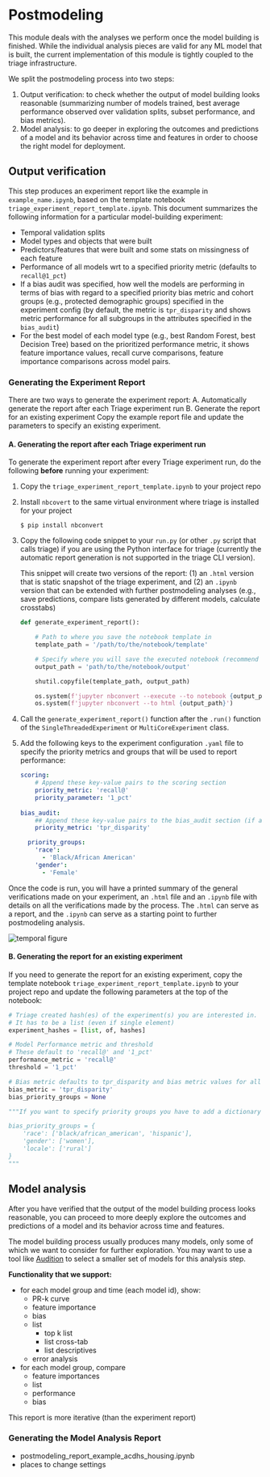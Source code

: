 # Postmodeling

This module deals with the analyses we perform once the model building is finished. While the individual analysis pieces are valid for any ML model that is built, the current implementation of this module is tightly coupled to the triage infrastructure. 

We split the postmodeling process into two steps: 
1. Output verification: to check whether the output of model building looks reasonable (summarizing number of models trained, best average performance observed over validation splits, subset performance, and bias metrics).
2. Model analysis: to go deeper in exploring the outcomes and predictions of a model and its behavior across time and features in order to choose the right model for deployment.

## Output verification

This step produces an experiment report like the example in `example_name.ipynb`, based on the template notebook `triage_experiment_report_template.ipynb`. This document summarizes the following information for a particular model-building experiment:
- Temporal validation splits
- Model types and objects that were built
- Predictors/features that were built and some stats on missingness of each feature
- Performance of all models wrt to a specified priority metric (defaults to `recall@1_pct`)
- If a bias audit was specified, how well the models are performing in terms of bias with regard to a specified priority bias metric and cohort groups (e.g., protected demographic groups) specified in the experiment config (by default, the metric is `tpr_disparity` and shows metric performance for all subgroups in the attributes specified in the `bias_audit`)
- For the best model of each model type (e.g., best Random Forest, best Decision Tree) based on the prioritized performance metric, it shows feature importance values, recall curve comparisons, feature importance comparisons across model pairs. 

### Generating the Experiment Report

There are two ways to generate the experiment report: 
A. Automatically generate the report after each Triage experiment run 
B. Generate the report for an existing experiment Copy the example report file and update the parameters to specify an existing experiment.

#### A. Generating the report after each Triage experiment run

To generate the experiment report after every Triage experiment run, do the following **before** running your experiment:

1. Copy the `triage_experiment_report_template.ipynb` to your project repo

2. Install `nbcovert` to the same virtual environment where triage is installed for your project

    ```
    $ pip install nbconvert
    ```

3. Copy the following code snippet to your `run.py` (or other `.py` script that calls triage) if you are using the Python interface for triage (currently the automatic report generation is not supported in the triage CLI version).  

    This snippet will create two versions of the report: (1) an `.html` version that is static snapshot of the triage experiment, and (2) an `.ipynb` version that can be extended with further postmodeling analyses (e.g., save predictions, compare lists generated by different models, calculate crosstabs)

    ```python
    def generate_experiment_report():

        # Path to where you save the notebook template in 
        template_path = '/path/to/the/notebook/template'

        # Specify where you will save the executed notebook (recommend not to overwrite the template)
        output_path = 'path/to/the/notebook/output'

        shutil.copyfile(template_path, output_path)

        os.system(f'jupyter nbconvert --execute --to notebook {output_path}')
        os.system(f'jupyter nbconvert --to html {output_path}')
    ```

4. Call the `generate_experiment_report()` function after the `.run()` function of the `SingleThreadedExperiment` or `MultiCoreExperiment` class.

5. Add the following keys to the experiment configuration `.yaml` file to specify the priority metrics and groups that will be used to report performance: 

    ```yaml
    scoring:
        # Append these key-value pairs to the scoring section
        priority_metric: 'recall@'
        priority_parameter: '1_pct' 
      
    bias_audit:
        ## Append these key-value pairs to the bias_audit section (if a bias audit is performed)
        priority_metric: 'tpr_disparity'

      priority_groups:
        'race':
          - 'Black/African American'
        'gender':
          - 'Female'
    ```

Once the code is run, you will have a printed summary of the general verifications made on your experiment, an `.html` file and an `.ipynb` file with details on all the verifications made by the process. The `.html` can serve as a report, and the `.ipynb` can serve as a starting point to further postmodeling analysis.  

![temporal figure](https://dssg.github.io/triage/postmodeling/output_summary_verification.png)


#### B. Generating the report for an existing experiment

If you need to generate the report for an existing experiment, copy the template notebook `triage_experiment_report_template.ipynb` to your project repo and update the following parameters at the top of the notebook: 

```python
# Triage created hash(es) of the experiment(s) you are interested in. 
# It has to be a list (even if single element)
experiment_hashes = [list, of, hashes]

# Model Performance metric and threshold
# These default to 'recall@' and '1_pct'
performance_metric = 'recall@'
threshold = '1_pct'

# Bias metric defaults to tpr_disparity and bias metric values for all groups generated (if bias audit specified in the experiment config)
bias_metric = 'tpr_disparity'
bias_priority_groups = None

"""If you want to specify priority groups you have to add a dictionary in the following form

bias_priority_groups = {
    'race': ['black/african_american', 'hispanic'],
    'gender': ['women'],
    'locale': ['rural']
}
"""
```

## Model analysis

After you have verified that the output of the model building process looks reasonable, you can proceed to more deeply explore the outcomes and predictions of a model and its behavior across time and features. 

The model building process usually produces many models, only some of which we want to consider for further exploration. You may want to use a tool like [Audition](https://github.com/dssg/triage/tree/master/src/triage/component/audition) to select a smaller set of models for this analysis step.

**Functionality that we support:**
 - for each model group and time (each model id), show:
    - PR-k curve
    - feature importance
    - bias
    - list
       - top k list
       - list cross-tab
       - list descriptives
    - error analysis
 - for each model group, compare
    - feature importances
    - list
    - performance
    - bias

This report is more iterative (than the experiment report)

### Generating the Model Analysis Report

- postmodeling_report_example_acdhs_housing.ipynb
- places to change settings
